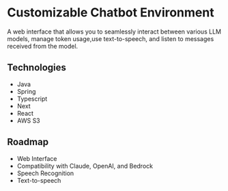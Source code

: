 # Customizable Chatbot Environment
A web interface that allows you to seamlessly interact between various LLM models, manage token usage,use text-to-speech, and listen to messages received from the model.

## Technologies
- Java
- Spring
- Typescript
- Next
- React
- AWS S3

## Roadmap
- Web Interface
- Compatibility with Claude, OpenAI, and Bedrock
- Speech Recognition
- Text-to-speech
